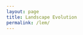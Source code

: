 ```yaml
---
layout: page
title: Landscape Evolution
permalink: /lem/
---
```

<canvas id="myCanvas" width="300" height="300"  style="display: block;margin: auto;" onmousedown="mouse_down(event)"></canvas>
<script src="https://cdnjs.cloudflare.com/ajax/libs/jquery/3.6.0/jquery.js" type="text/javascript"></script>
<script src="https://cdnjs.cloudflare.com/ajax/libs/jquery-csv/1.0.11/jquery.csv.js" type="text/javascript"></script>
<script src="/assets/js/lem.js" type="text/javascript"></script>